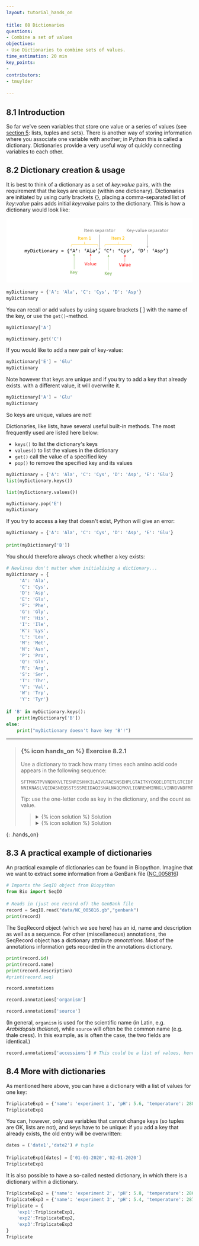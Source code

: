 ```yaml
---
layout: tutorial_hands_on

title: 08 Dictionaries
questions:
- Combine a set of values
objectives:
- Use Dictionaries to combine sets of values. 
time_estimation: 20 min
key_points:
- 
contributors:
- tmuylder

---
```



## 8.1 Introduction

So far we've seen variables that store one value or a series of values (see [section 5](../5_lists_and_tuples/tutorial.md): lists, tuples and sets). There is another way of storing information where you associate one variable with another; in Python this is called a dictionary. Dictionaries provide a very useful way of quickly connecting variables to each other.


## 8.2 Dictionary creation & usage

It is best to think of a dictionary as a set of *key:value* pairs, with the requirement that the keys are unique (within one dictionary). Dictionaries are initiated by using curly brackets {}, placing a comma-separated list of *key:value* pairs adds initial *key:value* pairs to the dictionary. This is how a dictionary would look like:


![Gentle-hands-on-introduction-to-Python-Programming Python Dictionary](../../images/myDictionary-cropped.PNG)





```python
myDictionary = {'A': 'Ala', 'C': 'Cys', 'D': 'Asp'}
myDictionary
```

You can recall or add values by using square brackets [ ] with the name of the key, or use the `get()`-method. 


```python
myDictionary['A']
```


```python
myDictionary.get('C')
```

If you would like to add a new pair of key-value: 


```python
myDictionary['E'] = 'Glu'
myDictionary
```

Note however that keys are unique and if you try to add a key that already exists. with a different value, it will overwrite it. 


```python
myDictionary['A'] = 'Glu'
myDictionary
```

So keys are unique, values are not!

Dictionaries, like lists, have several useful built-in methods. The most frequently used are listed here below:
- `keys()`	to list the dictionary's keys
- `values()` to list the values in the dictionary
- `get()`	call the value of a specified key
- `pop()`	to remove the specified key and its values


```python
myDictionary = {'A': 'Ala', 'C': 'Cys', 'D': 'Asp', 'E': 'Glu'}
list(myDictionary.keys())
```


```python
list(myDictionary.values())
```


```python
myDictionary.pop('E')
myDictionary
```

If you try to access a key that doesn't exist, Python will give an error:


```python
myDictionary = {'A': 'Ala', 'C': 'Cys', 'D': 'Asp', 'E': 'Glu'}
 
print(myDictionary['B'])
```

You should therefore always check whether a key exists:



```python
# Newlines don't matter when initialising a dictionary...
myDictionary = {
     'A': 'Ala',
     'C': 'Cys',
     'D': 'Asp',
     'E': 'Glu',
     'F': 'Phe',
     'G': 'Gly',
     'H': 'His',
     'I': 'Ile',
     'K': 'Lys',
     'L': 'Leu',
     'M': 'Met',
     'N': 'Asn',
     'P': 'Pro',
     'Q': 'Gln',
     'R': 'Arg',
     'S': 'Ser',
     'T': 'Thr',
     'V': 'Val',
     'W': 'Trp',
     'Y': 'Tyr'}

if 'B' in myDictionary.keys():
    print(myDictionary['B'])
else:
    print("myDictionary doesn't have key 'B'!")
```

---

> ### {% icon hands_on %} Exercise 8.2.1 
>
> Use a dictionary to track how many times each amino acid code appears in the following sequence:
> ```
> SFTMHGTPVVNQVKVLTESNRISHHKILAIVGTAESNSEHPLGTAITKYCKQELDTETLGTCIDFQVVPGCGISCKVTNIEGLLHKNNWNIED  
> NNIKNASLVQIDASNEQSSTSSSMIIDAQISNALNAQQYKVLIGNREWMIRNGLVINNDVNDFMTEHERKGRTAVLVAVDDELCGLIAIADT
> ```
> Tip: use the one-letter code as key in the dictionary, and the count as value.
> 
>    > <details markdown="1">
>    > <summary>{% icon solution %} Solution
>    > </summary>
>    >
>    > ```python
>    > # Use a dictionary to track how many times each amino acid code appears in the following sequence:
>    > # SFTMHGTPVVNQVKVLTESNRISHHKILAIVGTAESNSEHPLGTAITKYCKQELDTETLGTCIDFQVVPGCGISCKVTNIEGLLHKNNWNIEDNNIKNASLVQIDASNEQSSTSSSMIIDAQISNALNAQQYKVLIGNREWMIRNGLVINNDVNDFMTEHERKGRTAVLVAVDDELCGLIAIADT
>    > # Tip: use the one-letter code as key in the dictionary, and the count as value. 
>    > mySequence = "SFTMHGTPVVNQVKVLTESNRISHHKILAIVGTAESNSEHPLGTAITKYCKQELDTETLGTCIDFQVVPGCGISCKVTNIEGLLHKNNWNIEDNNIKNASLVQIDASNEQSSTSSSMIIDAQISNALNAQQYKVLIGNREWMIRNGLVINNDVNDFMTEHERKGRTAVLVAVDDELCGLIAIADT"
>    >  
>    > # First way to do this, using sets (condensed)
>    > aminoAcidCount = {}
>    > myUniqueAminoAcids = set(mySequence)
>    > for aaCode in myUniqueAminoAcids:
>    >     print("Amino acid {} occurs {} times.".format(aaCode,mySequence.count(aaCode)))
>    >     aminoAcidCount[aaCode] = mySequence.count(aaCode)
>    > ```
>    > 
>    > </details>
>    > <details markdown="1">
>    > <summary>{% icon solution %} Solution
>    > </summary>
>    >
>    > ```python
>    > # Another way to do this, a little bit more elaborate and using the myDictionary as a reference for iteration
>    > mySequence = "SFTMHGTPVVNQVKVLTESNRISHHKILAIVGTAESNSEHPLGTAITKYCKQELDTETLGTCIDFQVVPGCGISCKVTNIEGLLHKNNWNIEDNNIKNASLVQIDASNEQSSTSSSMIIDAQISNALNAQQYKVLIGNREWMIRNGLVINNDVNDFMTEHERKGRTAVLVAVDDELCGLIAIADT"
>    > 
>    > myDictionary = {
>    >      'A': 'Ala',
>    >      'C': 'Cys',
>    >      'D': 'Asp',
>    >      'E': 'Glu',
>    >      'F': 'Phe',
>    >      'G': 'Gly',
>    >      'H': 'His',
>    >      'I': 'Ile',
>    >      'K': 'Lys',
>    >      'L': 'Leu',
>    >      'M': 'Met',
>    >      'N': 'Asn',
>    >      'P': 'Pro',
>    >      'Q': 'Gln',
>    >      'R': 'Arg',
>    >      'S': 'Ser',
>    >      'T': 'Thr',
>    >      'V': 'Val',
>    >      'W': 'Trp',
>    >      'Y': 'Tyr'}
>    > 
>    > lengthDict = len(myDictionary.keys())
>    > for aa in range(lengthDict):
>    >     aaCode = list(myDictionary.keys())[aa]
>    >     aaCount = mySequence.count(aaCode)
>    >     print("Amino acid {} occurs {} times.".format(aaCode,aaCount))
>    > ```
>    > 
>    > </details>
>
{: .hands_on}


## 8.3 A practical example of dictionaries
An practical example of dictionaries can be found in Biopython. Imagine that we want to extract some information from a GenBank file ([NC_005816](https://www.ncbi.nlm.nih.gov/nuccore/NC_005816/))   


```python
# Imports the SeqIO object from Biopython
from Bio import SeqIO

# Reads in (just one record of) the GenBank file
record = SeqIO.read("data/NC_005816.gb","genbank")
print(record)
```

The SeqRecord object (which we see here) has an id, name and description as well as a sequence. For other (miscellaneous) annotations, the SeqRecord object has a dictionary attribute *annotations*. Most of the annotations information gets recorded in the annotations dictionary.


```python
print(record.id)
print(record.name)
print(record.description)
#print(record.seq)
```


```python
record.annotations
```


```python
record.annotations['organism']
```


```python
record.annotations['source']
```

(In general, `organism` is used for the scientific name (in Latin, e.g. *Arabidopsis thaliana*), while `source`
will often be the common name (e.g. thale cress). In this example, as is often the case, the two fields are
identical.)


```python
record.annotations['accessions'] # This could be a list of values, hence the list. 
```

## 8.4 More with dictionaries
As mentioned here above, you can have a dictionary with a list of values for one key:


```python
TriplicateExp1 = {'name': 'experiment 1', 'pH': 5.6, 'temperature': 288.0, 'volume': 200, 'calibration':'cal1', 'date':['01-01-2020','02-01-2020']}
TriplicateExp1
```

You can, however, only use variables that cannot change keys (so tuples are OK, lists are not), and keys have to be unique: if you add a key that already exists, the old entry will be overwritten:


```python
dates = ('date1','date2') # tuple

TriplicateExp1[dates] = ['01-01-2020','02-01-2020']
TriplicateExp1
```

It is also possible to have a so-called nested dictionary, in which there is a dictionary within a dictionary. 


```python
TriplicateExp2 = {'name': 'experiment 2', 'pH': 5.8, 'temperature': 286.0, 'volume': 200, 'calibration':'cal1', 'date':'03-01-2020'}
TriplicateExp3 = {'name': 'experiment 3', 'pH': 5.4, 'temperature': 287.0, 'volume': 200, 'calibration':'cal1', 'date':'04-01-2020'}
Triplicate = {
    'exp1':TriplicateExp1,
    'exp2':TriplicateExp2,
    'exp3':TriplicateExp3
}
Triplicate
```

